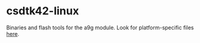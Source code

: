 csdtk42-linux
=============

Binaries and flash tools for the a9g module.
Look for platform-specific files [here](https://github.com/Ai-Thinker-Open/GPRS_C_SDK).

